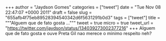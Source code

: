 
+++
author = "Jaydson Gomes"
categories = ["tweet"]
date = "Tue Nov 08 22:47:07 +0000 2011"
draft = false
slug = "655afb4f75eb89528394540342d6f5631291b0d3"
tags = ["tweet"]
title = """Alguem que de fato gosta ..."""
tweet = true
micro = true
tweet_url = "https://twitter.com/jaydson/status/134039273002377216"
+++
Alguem que de fato gosta e ouve Preta Gil nao merece o minimo respeito neh?
